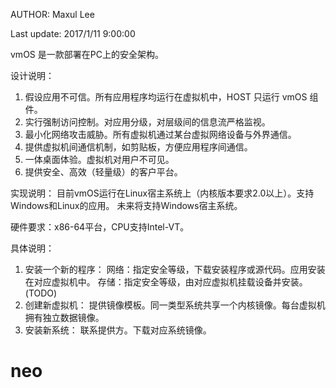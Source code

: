 AUTHOR: Maxul Lee

Last update: 2017/1/11 9:00:00

vmOS 是一款部署在PC上的安全架构。

设计说明：

1. 假设应用不可信。所有应用程序均运行在虚拟机中，HOST 只运行 vmOS 组件。
2. 实行强制访问控制。对应用分级，对层级间的信息流严格监视。
3. 最小化网络攻击威胁。所有虚拟机通过某台虚拟网络设备与外界通信。
4. 提供虚拟机间通信机制，如剪贴板，方便应用程序间通信。
5. 一体桌面体验。虚拟机对用户不可见。
6. 提供安全、高效（轻量级）的客户平台。

实现说明：
目前vmOS运行在Linux宿主系统上（内核版本要求2.0以上）。支持Windows和Linux的应用。
未来将支持Windows宿主系统。

硬件要求：x86-64平台，CPU支持Intel-VT。

具体说明：
1) 安装一个新的程序：
	网络：指定安全等级，下载安装程序或源代码。应用安装在对应虚拟机中。
	存储：指定安全等级，由对应虚拟机挂载设备并安装。(TODO)
2) 创建新虚拟机：
	提供镜像模板。同一类型系统共享一个内核镜像。每台虚拟机拥有独立数据镜像。
3) 安装新系统：
	联系提供方。下载对应系统镜像。
	
# neo
